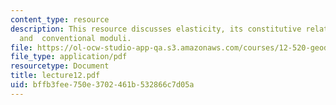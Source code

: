 ```yaml
---
content_type: resource
description: This resource discusses elasticity, its constitutive relations, tensors,
  and  conventional moduli.
file: https://ol-ocw-studio-app-qa.s3.amazonaws.com/courses/12-520-geodynamics-fall-2006/bffb3fee750e3702461b532866c7d05a_lecture12.pdf
file_type: application/pdf
resourcetype: Document
title: lecture12.pdf
uid: bffb3fee-750e-3702-461b-532866c7d05a
---
```

